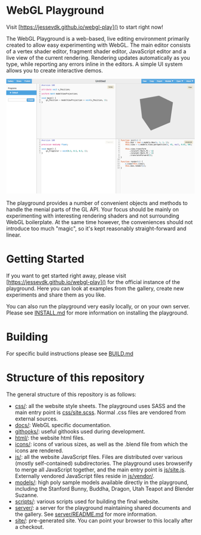 # WebGL Playground

Visit [https://jessevdk.github.io/webgl-play]() to start right now!

The WebGL Playground is a web-based, live editing environment primarily
created to allow easy experimenting with WebGL. The main editor consists
of a vertex shader editor, fragment shader editor, JavaScript editor and
a live view of the current rendering. Rendering updates automatically as
you type, while reporting any errors inline in the editors. A simple UI
system allows you to create interactive demos.

![WebGL Playground Screenshot](screenshot.png "WebGL Playground Screenshot")

The playground provides a number of convenient objects and methods to handle
the menial parts of the GL API. Your focus should be mainly on experimenting
with interesting rendering shaders and not surrounding WebGL boilerplate.
At the same time however, the conveniences should not introduce too much
"magic", so it's kept reasonably straight-forward and linear.

# Getting Started
If you want to get started right away, please visit
[https://jessevdk.github.io/webgl-play]() for the official instance of the
playground. Here you can look at examples from the gallery, create new
experiments and share them as you like.

You can also run the playground very easily locally, or on your own server.
Please see [INSTALL.md]() for more information on installing the playground.

# Building
For specific build instructions please see [BUILD.md]()

# Structure of this repository
The general structure of this repository is as follows:

  * [css/](): all the website style sheets. The playground uses SASS and the
              main entry point is [css/site.scss](). Normal .css files are
              vendored from external sources.
  * [docs/](): WebGL specific documentation.
  * [githooks/](): useful githooks used during development.
  * [html/](): the website html files.
  * [icons/](): icons of various sizes, as well as the .blend file
                from which the icons are rendered.
  * [js/](): all the website JavaScript files. Files are distributed over
             various (mostly self-contained) subdirectories. The playground
             uses browserify to merge all JavaScript together, and the main
             entry point is [js/site.js](). Externally vendored JavaScript
             files reside in [js/vendor/]().
  * [models/](): high poly sample models available directly in the playground,
                 including the Stanford Bunny, Buddha, Dragon, Utah Teapot
                 and Blender Suzanne.
  * [scripts/](): various scripts used for building the final website.
  * [server/](): a server for the playground maintaining shared documents
                 and the gallery. See [server/README.md]() for more
                 information.
  * [site/](): pre-generated site. You can point your browser to this locally
               after a checkout.
